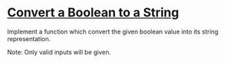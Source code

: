 # [Convert a Boolean to a String](https://www.codewars.com/kata/551b4501ac0447318f0009cd)

Implement a function which convert the given boolean value into its string representation.

Note: Only valid inputs will be given.